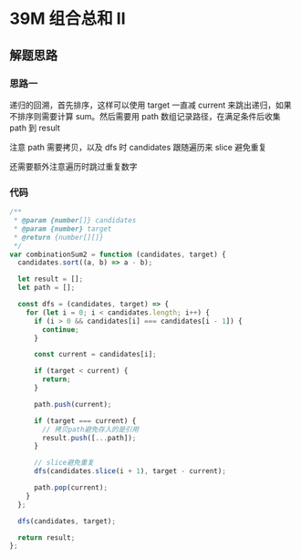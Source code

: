 # 39M 组合总和 II

## 解题思路

### 思路一

递归的回溯，首先排序，这样可以使用 target 一直减 current 来跳出递归，如果不排序则需要计算 sum。然后需要用 path 数组记录路径，在满足条件后收集 path 到 result

注意 path 需要拷贝，以及 dfs 时 candidates 跟随遍历来 slice 避免重复

还需要额外注意遍历时跳过重复数字

### 代码

```js
/**
 * @param {number[]} candidates
 * @param {number} target
 * @return {number[][]}
 */
var combinationSum2 = function (candidates, target) {
  candidates.sort((a, b) => a - b);

  let result = [];
  let path = [];

  const dfs = (candidates, target) => {
    for (let i = 0; i < candidates.length; i++) {
      if (i > 0 && candidates[i] === candidates[i - 1]) {
        continue;
      }

      const current = candidates[i];

      if (target < current) {
        return;
      }

      path.push(current);

      if (target === current) {
        // 拷贝path避免存入的是引用
        result.push([...path]);
      }

      // slice避免重复
      dfs(candidates.slice(i + 1), target - current);

      path.pop(current);
    }
  };

  dfs(candidates, target);

  return result;
};
```
